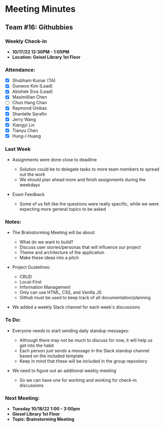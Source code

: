 # Meeting Minutes
## Team #16: Githubbies
### Weekly Check-In
- **10/17/22 12:30PM - 1:05PM**
- **Location: Geisel Library 1st Floor**

### Attendance: 
- [x] Shubham Kumar (TA)
- [x] Gunwoo Kim (Lead)
- [x] Abishek Siva (Lead)
- [x] Maximillian Chen
- [ ] Chun Hang Chan
- [x] Raymond Umbas
- [x] Shantelle Serafin
- [x] Jerry Wang
- [x] Xiangyi Lin
- [x] Tianyu Chen
- [x] Hung-I Huang

### Last Week
- Assignments were done close to deadline
  - Solution could be to delegate tasks to more team members to spread out the work
  - We should plan ahead more and finish assignments during the weekdays
  
- Exam Feedback
  - Some of us felt like the questions were really specific, while we were expecting more general topics to be asked

### Notes:
- The Brainstorming Meeting will be about:
  - What do we want to build?
  - Discuss user stories/personas that will influence our project
  - Theme and architecture of the application
  - Make these ideas into a pitch
  
- Project Guidelines:
  - CRUD
  - Local-First
  - Information Management
  - Only can use HTML, CSS, and Vanilla JS
  - Github must be used to keep track of all documentation/planning

- We added a weekly Slack channel for each week's discussions 


### To Do:
- Everyone needs to start sending daily standup messages:
  - Although there may not be much to discuss for now, it will help us get into the habit
  - Each person just sends a message in the Slack standup channel based on the included template
  - Keep in mind that these will be included in the group repository

- We need to figure out an additional weekly meeting
  - So we can have one for working and working for check-in discussions

### Next Meeting:
- **Tuesday 10/18/22 1:00 - 3:00pm**
- **Giesel Library 1st Floor**
- **Topic: Brainstorming Meeting**
              

